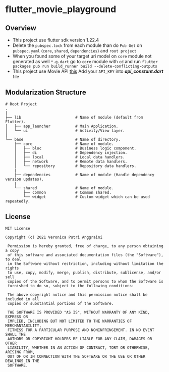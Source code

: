 # flutter_movie_playground

## Overview
* This project use flutter sdk version 1.22.4
* Delete the `pubspec.lock` from each module than do `Pub Get` on `pubspec.yaml` (`core`, `shared`, `dependencies`) and `root project`
* When you found some of your target uri model on `core` module not generated as well `*.g.dart` go to `core` module with `cd` and run `flutter packages pub run build_runner build --delete-conflicting-outputs`
* This project use Movie API [this](https://www.themoviedb.org/) Add your `API_KEY` into ***api_constant.dart*** file


## Modularization Structure 

    # Root Project
    .
    |
    ├── lib                        # Name of module (default from Flutter).
    │   ├── app_launcher           # Main Application.
    │   └── ui                     # Activity/View layer.
    |
    └── base                       # Name of directory.
        ├── core                   # Name of module.
        │   ├── bloc               # Business logic component.
        │   ├── di                 # Dependency injection.
        │   ├── local              # Local data handlers.
        │   ├── network            # Remote data handlers.
        │   └── repository         # Repository data handlers.
        |
        ├── dependencies           # Name of module (Handle dependency version updates).
        |
        └── shared                 # Name of module.
            ├── common             # Common shared.
            └── widget             # Custom widget which can be used repeatedly.


## License

```
MIT License

Copyright (c) 2021 Veronica Putri Anggraini

 Permission is hereby granted, free of charge, to any person obtaining a copy
 of this software and associated documentation files (the "Software"), to deal
 in the Software without restriction, including without limitation the rights
 to use, copy, modify, merge, publish, distribute, sublicense, and/or sell
 copies of the Software, and to permit persons to whom the Software is
 furnished to do so, subject to the following conditions:

 The above copyright notice and this permission notice shall be included in all
 copies or substantial portions of the Software.

 THE SOFTWARE IS PROVIDED "AS IS", WITHOUT WARRANTY OF ANY KIND, EXPRESS OR
 IMPLIED, INCLUDING BUT NOT LIMITED TO THE WARRANTIES OF MERCHANTABILITY,
 FITNESS FOR A PARTICULAR PURPOSE AND NONINFRINGEMENT. IN NO EVENT SHALL THE
 AUTHORS OR COPYRIGHT HOLDERS BE LIABLE FOR ANY CLAIM, DAMAGES OR OTHER
 LIABILITY, WHETHER IN AN ACTION OF CONTRACT, TORT OR OTHERWISE, ARISING FROM,
 OUT OF OR IN CONNECTION WITH THE SOFTWARE OR THE USE OR OTHER DEALINGS IN THE
 SOFTWARE.
```
